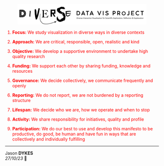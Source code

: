 <link rel="stylesheet" type="text/css" href="../css/pages.css"/>

<style>
    .manifesto, li, b {color:red}
    </style>

<div width="80%" style="padding-left:8%; padding-right:8%;  align:center"><img src="./img/diverseDataVis.png"/></div>

<div class="manifesto" markdown="1">

1. **Focus:** We study visualization in diverse ways in diverse contexts

2. **Approach:** We are critical, responsible, open, realistic and kind

3. **Objective:** We develop a supportive environment to undertake high quality research

4. **Funding:** We support each other by sharing funding, knowledge and resources

5. **Governance:** We decide collectively, we communicate frequently and openly

6. **Reporting:** We do not report, we are not burdened by a reporting structure

7. **Lifespan:** We decide who we are, how we operate and when to stop

8. **Activity:** We share responsibility for initiatives, quality and profile

9. **Participation:** We do our best to use and develop this manifesto to be productive, do good, be human and have fun in ways that are collectively and individually fulfilling

</div>

---

Jason **DYKES**<br/>
_27/10/23_ 🐁
